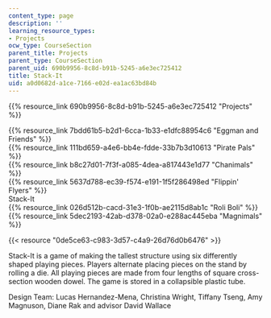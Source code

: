 ```yaml
---
content_type: page
description: ''
learning_resource_types:
- Projects
ocw_type: CourseSection
parent_title: Projects
parent_type: CourseSection
parent_uid: 690b9956-8c8d-b91b-5245-a6e3ec725412
title: Stack-It
uid: a0d0682d-a1ce-7166-e02d-ea1ac63bd84b
---
```


{{% resource_link 690b9956-8c8d-b91b-5245-a6e3ec725412 "Projects" %}}

{{% resource_link 7bdd61b5-b2d1-6cca-1b33-e1dfc88954c6 "Eggman and Friends" %}}  
{{% resource_link 111bd659-a4e6-bb4e-fdde-33b7b3d10613 "Pirate Pals" %}}  
{{% resource_link b8c27d01-7f3f-a085-4dea-a817443e1d77 "Chanimals" %}}  
{{% resource_link 5637d788-ec39-f574-e191-1f5f286498ed "Flippin' Flyers" %}}  
Stack-It  
{{% resource_link 026d512b-cacd-31e3-1f0b-ae2115d8ab1c "Roli Boli" %}}  
{{% resource_link 5dec2193-42ab-d378-02a0-e288ac445eba "Magnimals" %}}

{{< resource "0de5ce63-c983-3d57-c4a9-26d76d0b6476" >}}

Stack-It is a game of making the tallest structure using six differently shaped playing pieces. Players alternate placing pieces on the stand by rolling a die. All playing pieces are made from four lengths of square cross-section wooden dowel. The game is stored in a collapsible plastic tube.

Design Team: Lucas Hernandez-Mena, Christina Wright, Tiffany Tseng, Amy Magnuson, Diane Rak and advisor David Wallace